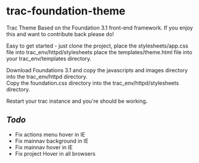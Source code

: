 trac-foundation-theme
=====================

Trac Theme Based on the Foundation 3.1 front-end framework.  If you enjoy this and want to contribute back please do!

Easy to get started - just clone the project, place the stylesheets/app.css file into trac_env/httpd/stylesheets
 place the templates/theme.html file into your trac_env/templates directory.
 
 Download Foundations 3.1 and copy the javascripts and images directory into the trac_env/httpd directory.  
 Copy the foundation.css directory into the trac_env/httpd/stylesheets directory.
 
 Restart your trac instance and you're should be working.
 
 
*Todo*
 -----
 
 * Fix actions menu hover in IE
 * Fix mainnav background in IE
 * Fix mainnav hover in IE
 * Fix project Hover in all browsers

